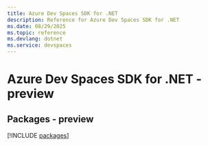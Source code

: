 ```yaml
---
title: Azure Dev Spaces SDK for .NET
description: Reference for Azure Dev Spaces SDK for .NET
ms.date: 08/29/2025
ms.topic: reference
ms.devlang: dotnet
ms.service: devspaces
---
```

# Azure Dev Spaces SDK for .NET - preview
## Packages - preview
[!INCLUDE [packages](dev-spaces-index.md)]